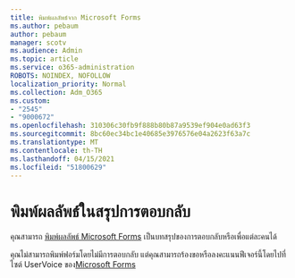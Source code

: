 ```yaml
---
title: พิมพ์ผลลัพธ์จาก Microsoft Forms
ms.author: pebaum
author: pebaum
manager: scotv
ms.audience: Admin
ms.topic: article
ms.service: o365-administration
ROBOTS: NOINDEX, NOFOLLOW
localization_priority: Normal
ms.collection: Adm_O365
ms.custom:
- "2545"
- "9000672"
ms.openlocfilehash: 310306c30fb9f888b80b87a9539ef904e0ad63f3
ms.sourcegitcommit: 8bc60ec34bc1e40685e3976576e04a2623f63a7c
ms.translationtype: MT
ms.contentlocale: th-TH
ms.lasthandoff: 04/15/2021
ms.locfileid: "51800629"
---
```

# <a name="print-results-in-a-summary-of-responses"></a>พิมพ์ผลลัพธ์ในสรุปการตอบกลับ

คุณสามารถ [พิมพ์ผลลัพธ์ Microsoft Forms](https://support.office.com/article/print-a-form-22100b98-ba3c-41c1-9513-f76caca664fc) เป็นบทสรุปของการตอบกลับหรือเพื่อแต่ละคนได้ 

คุณไม่สามารถพิมพ์ฟอร์มโดยไม่มีการตอบกลับ แต่คุณสามารถร้องขอหรือลงคะแนนฟีเจอร์นี้โดยไปที่ไซต์ UserVoice ของ[Microsoft Forms](https://microsoftforms.uservoice.com/forums/386451-welcome-to-microsoft-forms-suggestion-box)
